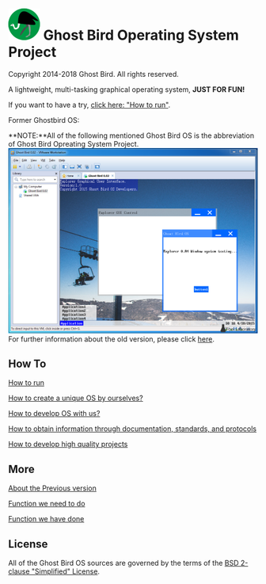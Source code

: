 # ![Home Page](docs/logo.png) Ghost Bird Operating System Project #

Copyright 2014-2018 Ghost Bird. All rights reserved.

A lightweight, multi-tasking graphical operating system, **JUST FOR FUN!**

If you want to have a try, [click here: "How to run"](docs/HowTo/Run/index.md "docs/HowTo/Run/index.md").

Former Ghostbird OS:

**NOTE:**All of the following mentioned Ghost Bird OS is the abbreviation of Ghost Bird Opreating System Project.
![Old version](docs/old.png "An old version of Ghost Bird Operating System.")
For further information about the old version, please click [here](https://github.com/MakeOS/GhostBirdOS/blob/master/docs/PreviousVersion.md).

## How To ##


[How to run](docs/HowTo/Run/index.md "docs/HowTo/Run/index.md")

[How to create a unique OS by ourselves?](docs/HowTo/CreateOS.md "docs/HowTo/CreateOS.md")

[How to develop OS with us?](docs/HoToTeamWork/index.md "docs/HoToTeamWork/index.md")

[How to obtain information through documentation, standards, and protocols](docs/HowTo/ObtainInformation/index.md "docs/HowTo/ObtainInformation/index.md")

[How to develop high quality projects](docs/HowTo/DevelopHighQuality/index.md "docs/HowTo/DevelopHighQuality/index.md")

## More ##

[About the Previous version](docs/PreviousVersion.md "docs/PreviousVersion.md")

[Function we need to do](docs/Plan.md "docs/Plan.md")

[Function we have done](docs/FunctionList.md "docs/FunctionList.md")

## License ##
All of the Ghost Bird OS sources are governed by the terms of the [BSD 2-clause "Simplified" License](https://github.com/MakeOS/GhostBirdOS/blob/master/LICENSE).
